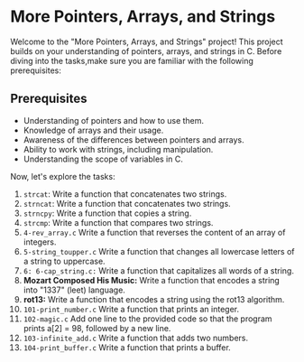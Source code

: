 # More Pointers, Arrays, and Strings

Welcome to the "More Pointers, Arrays, and Strings" project! This project builds on your understanding of pointers, arrays, and strings in C. Before diving into the tasks,make sure you are familiar with the following prerequisites:

## Prerequisites
-  Understanding of pointers and how to use them.
-  Knowledge of arrays and their usage.
-  Awareness of the differences between pointers and arrays.
-  Ability to work with strings, including manipulation.
-  Understanding the scope of variables in C.

Now, let's explore the tasks:

 1. `strcat`: Write a function that concatenates two strings.
 2. `strncat`: Write a function that concatenates two strings.
 3. `strncpy`: Write a function that copies a string.
 4. `strcmp`: Write a function that compares two strings.
 5. `4-rev_array.c` Write a function that reverses the content of an array of integers.
 6. `5-string_toupper.c` Write a function that changes all lowercase letters of a string to uppercase.
 7. `6: 6-cap_string.c:` Write a function that capitalizes all words of a string.
 8. **Mozart Composed His Music:** Write a function that encodes a string into "1337" (leet) language.
 9. **rot13:** Write a function that encodes a string using the rot13 algorithm.
 10. `101-print_number.c` Write a function that prints an integer.
 11. `102-magic.c` Add one line to the provided code so that the program prints a[2] = 98, followed by a new line.
 12. `103-infinite_add.c` Write a function that adds two numbers.
 13. `104-print_buffer.c` Write a function that prints a buffer.
